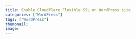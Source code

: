 ```yaml
---
title: Enable Cloudflare Flexible SSL on WordPress site
categories: ["WordPress"]
tags: ["WordPress"]
thumbnail:
image:
---
```



<!-- more -->

